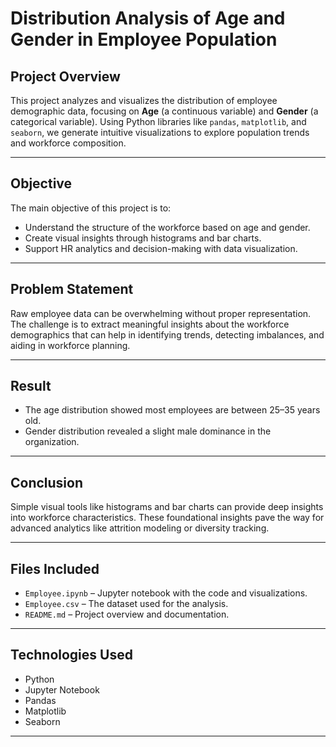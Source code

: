 # Distribution Analysis of Age and Gender in Employee Population
##  Project Overview

This project analyzes and visualizes the distribution of employee demographic data, focusing on **Age** (a continuous variable) and **Gender** (a categorical variable). Using Python libraries like `pandas`, `matplotlib`, and `seaborn`, we generate intuitive visualizations to explore population trends and workforce composition.

---

##  Objective

The main objective of this project is to:
- Understand the structure of the workforce based on age and gender.
- Create visual insights through histograms and bar charts.
- Support HR analytics and decision-making with data visualization.

---

##  Problem Statement

Raw employee data can be overwhelming without proper representation. The challenge is to extract meaningful insights about the workforce demographics that can help in identifying trends, detecting imbalances, and aiding in workforce planning.

---

##  Result

- The age distribution showed most employees are between 25–35 years old.
- Gender distribution revealed a slight male dominance in the organization.

---

##  Conclusion

Simple visual tools like histograms and bar charts can provide deep insights into workforce characteristics. These foundational insights pave the way for advanced analytics like attrition modeling or diversity tracking.

---

##  Files Included

- `Employee.ipynb` – Jupyter notebook with the code and visualizations.
- `Employee.csv` – The dataset used for the analysis.
- `README.md` – Project overview and documentation.

---

##  Technologies Used

- Python
- Jupyter Notebook
- Pandas
- Matplotlib
- Seaborn

---



